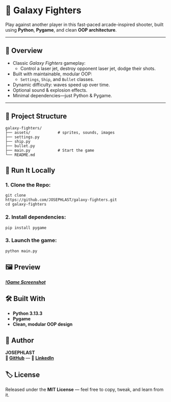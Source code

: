 # 👾 Galaxy Fighters

Play against another player in this fast-paced arcade-inspired shooter, built using **Python**, **Pygame**, and clean **OOP architecture**.

---


## 🎯 Overview

- Classic *Galaxy Fighters* gameplay:
  - Control a laser jet, destroy opponent laser jet, dodge their shots.
- Built with maintainable, modular OOP:
  - `Settings`, `Ship`, and `Bullet` classes.
- Dynamic difficulty: waves speed up over time.
- Optional sound & explosion effects.
- Minimal dependencies—just Python & Pygame.

---


## 📁 Project Structure

```text
galaxy-fighters/
├── assets/            # sprites, sounds, images
├── settings.py
├── ship.py
├── bullet.py
├── main.py            # Start the game
└── README.md
```


## 🚀 Run It Locally

### 1. Clone the Repo:
```text
git clone    
https://github.com/JOSEPHLAST/galaxy-fighters.git    
cd galaxy-fighters    
```  

### 2. Install dependencies:
```pip install pygame```

### 3. Launch the game:
```python main.py```


## 🖼️ Preview

***[!Game Screenshot](galaxy-fighters-screenshot.png)***    


## 🛠️ Built With

- **Python 3.13.3**    
- **Pygame**    
- **Clean, modular OOP design**    


## 📌 Author

**JOSEPHLAST**    
**🔗 [GitHub](https://github.com/JOSEPHLAST)** — **🔗 [LinkedIn](https://www.linkedin.com/in/josephlast-a-aaa813354/)**    


## 🏷️ License

Released under the **MIT License** — feel free to copy, tweak, and learn from it.

